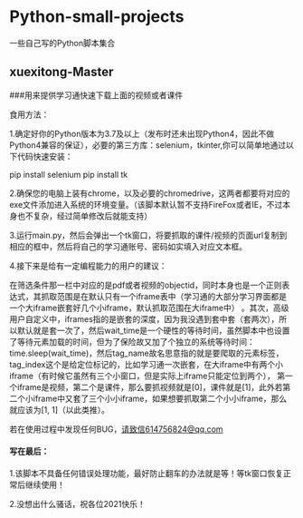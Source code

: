 # Python-small-projects
一些自己写的Python脚本集合

## xuexitong-Master

###用来提供学习通快速下载上面的视频或者课件

食用方法：

1.确定好你的Python版本为3.7及以上（发布时还未出现Python4，因此不做Python4兼容的保证），必要的第三方库：selenium，tkinter,你可以简单地通过以下代码快速安装：

  pip install selenium
  pip install tk
  
2.确保您的电脑上装有chrome，以及必要的chromedrive，这两者都要将对应的exe文件添加进入系统的环境变量。（该脚本默认暂不支持FireFox或者IE，不过本身也不复杂，经过简单修改后就能支持）

3.运行main.py，然后会弹出一个tk窗口，将要抓取的课件/视频的页面url复制到相应的框中，然后将自己的学习通账号、密码如实填入对应文本框。

4.接下来是给有一定编程能力的用户的建议：

在筛选条件那一栏中对应的是pdf或者视频的objectid，同时本身也是一个正则表达式，其抓取范围是在默认只有一个iframe表中（学习通的大部分学习界面都是一个大iframe嵌套好几个小iframe，默认抓取范围在大iframe中）
。其次，高级用户自定义中，iframes指的是嵌套的深度，因为我没遇到套中套（套两次），所以默认就是套一次了，然后wait_time是一个硬性的等待时间，虽然脚本中也设置了等待元素加载的时间，但为了保险故又加了个独立的系统等待时间：
time.sleep(wait_time)，然后tag_name故名思意指的就是要爬取的元素标签，tag_index这个是给定位标记的，比如学习通一次嵌套，在大iframe中有两个小iframe（有时候它虽然有三个小窗口，但是实际上iframe只能定位到两个），
第一个iframe是视频，第二个是课件，那么要抓视频就是[0]，课件就是[1]，此外若第二个小iframe中又套了三个小小iframe，如果想要抓取第二个小小iframe，那么就应该为[1, 1]（以此类推）。

若在使用过程中发现任何BUG，请致信614756824@qq.com

#### 写在最后：

1.该脚本不具备任何错误处理功能，最好防止翻车的办法就是等！等tk窗口恢复正常后继续使用！

2.没想出什么骚话，祝各位2021快乐！
